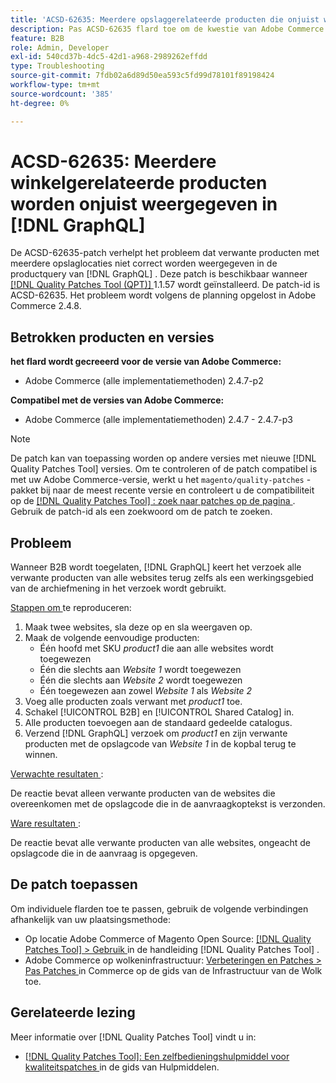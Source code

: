 ```yaml
---
title: 'ACSD-62635: Meerdere opslaggerelateerde producten die onjuist worden weergegeven in  [!DNL GraphQL]'
description: Pas ACSD-62635 flard toe om de kwestie van Adobe Commerce te bevestigen waar de multi-store verwante producten niet behoorlijk in de  [!DNL GraphQL]  productvraag tonen.
feature: B2B
role: Admin, Developer
exl-id: 540cd37b-4dc5-42d1-a968-2989262effdd
type: Troubleshooting
source-git-commit: 7fdb02a6d89d50ea593c5fd99d78101f89198424
workflow-type: tm+mt
source-wordcount: '385'
ht-degree: 0%

---
```


# ACSD-62635: Meerdere winkelgerelateerde producten worden onjuist weergegeven in [!DNL GraphQL]

De ACSD-62635-patch verhelpt het probleem dat verwante producten met meerdere opslaglocaties niet correct worden weergegeven in de productquery van [!DNL GraphQL] . Deze patch is beschikbaar wanneer [[!DNL Quality Patches Tool (QPT)] ](https://experienceleague.adobe.com/docs/commerce-operations/tools/quality-patches-tool/usage.html?lang=nl-NL) 1.1.57 wordt geïnstalleerd. De patch-id is ACSD-62635. Het probleem wordt volgens de planning opgelost in Adobe Commerce 2.4.8.

## Betrokken producten en versies

**het flard wordt gecreeerd voor de versie van Adobe Commerce:**

* Adobe Commerce (alle implementatiemethoden) 2.4.7-p2

**Compatibel met de versies van Adobe Commerce:**

* Adobe Commerce (alle implementatiemethoden) 2.4.7 - 2.4.7-p3

>[!NOTE]
>
>De patch kan van toepassing worden op andere versies met nieuwe [!DNL Quality Patches Tool] versies. Om te controleren of de patch compatibel is met uw Adobe Commerce-versie, werkt u het `magento/quality-patches` -pakket bij naar de meest recente versie en controleert u de compatibiliteit op de [[!DNL Quality Patches Tool] : zoek naar patches op de pagina ](https://experienceleague.adobe.com/tools/commerce-quality-patches/index.html?lang=nl-NL) . Gebruik de patch-id als een zoekwoord om de patch te zoeken.

## Probleem

Wanneer B2B wordt toegelaten, [!DNL GraphQL] keert het verzoek alle verwante producten van alle websites terug zelfs als een werkingsgebied van de archiefmening in het verzoek wordt gebruikt.

<u> Stappen om </u> te reproduceren:

1. Maak twee websites, sla deze op en sla weergaven op.
1. Maak de volgende eenvoudige producten:
   * Één hoofd met SKU *product1* die aan alle websites wordt toegewezen
   * Één die slechts aan *Website 1* wordt toegewezen
   * Één die slechts aan *Website 2* wordt toegewezen
   * Één toegewezen aan zowel *Website 1* als *Website 2*
1. Voeg alle producten zoals verwant met *product1* toe.
1. Schakel [!UICONTROL B2B] en [!UICONTROL Shared Catalog] in.
1. Alle producten toevoegen aan de standaard gedeelde catalogus.
1. Verzend [!DNL GraphQL] verzoek om *product1* en zijn verwante producten met de opslagcode van *Website 1* in de kopbal terug te winnen.

<u> Verwachte resultaten </u>:

De reactie bevat alleen verwante producten van de websites die overeenkomen met de opslagcode die in de aanvraagkoptekst is verzonden.

<u> Ware resultaten </u>:

De reactie bevat alle verwante producten van alle websites, ongeacht de opslagcode die in de aanvraag is opgegeven.

## De patch toepassen

Om individuele flarden toe te passen, gebruik de volgende verbindingen afhankelijk van uw plaatsingsmethode:

* Op locatie Adobe Commerce of Magento Open Source: [[!DNL Quality Patches Tool] > Gebruik ](/help/tools/quality-patches-tool/usage.md) in de handleiding [!DNL Quality Patches Tool] .
* Adobe Commerce op wolkeninfrastructuur: [ Verbeteringen en Patches > Pas Patches ](https://experienceleague.adobe.com/docs/commerce-cloud-service/user-guide/develop/upgrade/apply-patches.html?lang=nl-NL) in Commerce op de gids van de Infrastructuur van de Wolk toe.

## Gerelateerde lezing

Meer informatie over [!DNL Quality Patches Tool] vindt u in:

* [[!DNL Quality Patches Tool]: Een zelfbedieningshulpmiddel voor kwaliteitspatches ](/help/tools/quality-patches-tool/quality-patches-tool-to-self-serve-quality-patches.md) in de gids van Hulpmiddelen.
